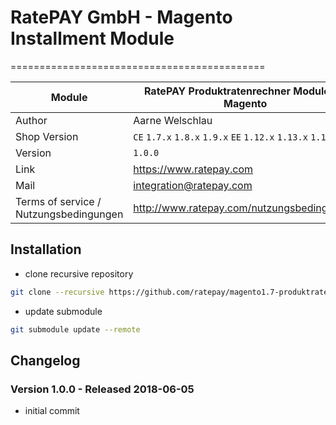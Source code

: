 # RatePAY GmbH - Magento Installment Module
============================================

|Module | RatePAY Produktratenrechner Module for Magento
|------|----------
|Author | Aarne Welschlau
|Shop Version | `CE` `1.7.x` `1.8.x` `1.9.x` `EE` `1.12.x` `1.13.x` `1.14.x`
|Version | `1.0.0`
|Link | https://www.ratepay.com
|Mail | integration@ratepay.com
|Terms of service / Nutzungsbedingungen | http://www.ratepay.com/nutzungsbedingungen


## Installation
* clone recursive repository

````bash
git clone --recursive https://github.com/ratepay/magento1.7-produktratenrechner-module.git
````
* update submodule
````bash
git submodule update --remote
````

## Changelog

### Version 1.0.0 - Released 2018-06-05
* initial commit